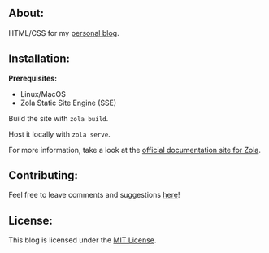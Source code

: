 ## About:

HTML/CSS for my [personal blog](https://yudaniel.com).

## Installation:

**Prerequisites:**
- Linux/MacOS
- Zola Static Site Engine (SSE)

Build the site with `zola build`.

Host it locally with `zola serve`. 

For more information, take a look at the [official documentation site for Zola](https://www.getzola.org/documentation/getting-started/cli-usage/).

## Contributing:

Feel free to leave comments and suggestions [here](https://github.com/danielyu2003/danielyu2003.github.io/discussions)!

## License:

This blog is licensed under the [MIT License](https://choosealicense.com/licenses/mit/).
